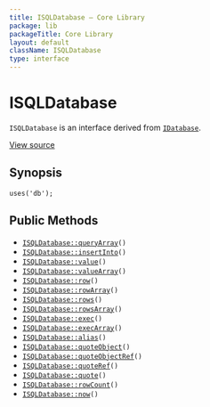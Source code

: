 ```yaml
---
title: ISQLDatabase — Core Library
package: lib
packageTitle: Core Library
layout: default
className: ISQLDatabase
type: interface
---
```


# ISQLDatabase

<code>ISQLDatabase</code> is an interface derived from <code><a href="IDatabase">IDatabase</a></code>.

<a href="http://github.com/nexgenta/eregansu/blob/master/lib/db.php">View source</a>

## Synopsis

<pre><code>uses('db');
</code></pre>
## Public Methods

* <code><a href="ISQLDatabase%3A%3AqueryArray">ISQLDatabase::queryArray</a>()</code>
* <code><a href="ISQLDatabase%3A%3AinsertInto">ISQLDatabase::insertInto</a>()</code>
* <code><a href="ISQLDatabase%3A%3Avalue">ISQLDatabase::value</a>()</code>
* <code><a href="ISQLDatabase%3A%3AvalueArray">ISQLDatabase::valueArray</a>()</code>
* <code><a href="ISQLDatabase%3A%3Arow">ISQLDatabase::row</a>()</code>
* <code><a href="ISQLDatabase%3A%3ArowArray">ISQLDatabase::rowArray</a>()</code>
* <code><a href="ISQLDatabase%3A%3Arows">ISQLDatabase::rows</a>()</code>
* <code><a href="ISQLDatabase%3A%3ArowsArray">ISQLDatabase::rowsArray</a>()</code>
* <code><a href="ISQLDatabase%3A%3Aexec">ISQLDatabase::exec</a>()</code>
* <code><a href="ISQLDatabase%3A%3AexecArray">ISQLDatabase::execArray</a>()</code>
* <code><a href="ISQLDatabase%3A%3Aalias">ISQLDatabase::alias</a>()</code>
* <code><a href="ISQLDatabase%3A%3AquoteObject">ISQLDatabase::quoteObject</a>()</code>
* <code><a href="ISQLDatabase%3A%3AquoteObjectRef">ISQLDatabase::quoteObjectRef</a>()</code>
* <code><a href="ISQLDatabase%3A%3AquoteRef">ISQLDatabase::quoteRef</a>()</code>
* <code><a href="ISQLDatabase%3A%3Aquote">ISQLDatabase::quote</a>()</code>
* <code><a href="ISQLDatabase%3A%3ArowCount">ISQLDatabase::rowCount</a>()</code>
* <code><a href="ISQLDatabase%3A%3Anow">ISQLDatabase::now</a>()</code>

